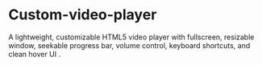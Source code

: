# Custom-video-player
A lightweight, customizable HTML5 video player with fullscreen, resizable window, seekable progress bar, volume control, keyboard shortcuts, and clean hover UI .
